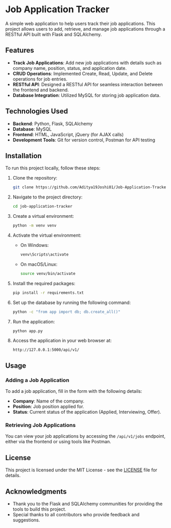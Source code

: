 # Job Application Tracker

A simple web application to help users track their job applications. This project allows users to add, retrieve, and manage job applications through a RESTful API built with Flask and SQLAlchemy.

## Features

- **Track Job Applications**: Add new job applications with details such as company name, position, status, and application date.
- **CRUD Operations**: Implemented Create, Read, Update, and Delete operations for job entries.
- **RESTful API**: Designed a RESTful API for seamless interaction between the frontend and backend.
- **Database Integration**: Utilized MySQL for storing job application data.

## Technologies Used

- **Backend**: Python, Flask, SQLAlchemy
- **Database**: MySQL
- **Frontend**: HTML, JavaScript, jQuery (for AJAX calls)
- **Development Tools**: Git for version control, Postman for API testing

## Installation

To run this project locally, follow these steps:

1. Clone the repository:
   ```bash
   git clone https://github.com/Aditya19Joshi01/Job-Application-Tracker.git
   ```

2. Navigate to the project directory:
   ```bash
   cd job-application-tracker
   ```

3. Create a virtual environment:
   ```bash
   python -m venv venv
   ```

4. Activate the virtual environment:
   - On Windows:
     ```bash
     venv\Scripts\activate
     ```
   - On macOS/Linux:
     ```bash
     source venv/bin/activate
     ```

5. Install the required packages:
   ```bash
   pip install -r requirements.txt
   ```

6. Set up the database by running the following command:
   ```bash
   python -c "from app import db; db.create_all()"
   ```

7. Run the application:
   ```bash
   python app.py
   ```

8. Access the application in your web browser at:
   ```
   http://127.0.0.1:5000/api/v1/
   ```

## Usage

### Adding a Job Application

To add a job application, fill in the form with the following details:

- **Company**: Name of the company.
- **Position**: Job position applied for.
- **Status**: Current status of the application (Applied, Interviewing, Offer).

### Retrieving Job Applications

You can view your job applications by accessing the `/api/v1/jobs` endpoint, either via the frontend or using tools like Postman.

## License

This project is licensed under the MIT License - see the [LICENSE](LICENSE) file for details.

## Acknowledgments

- Thank you to the Flask and SQLAlchemy communities for providing the tools to build this project.
- Special thanks to all contributors who provide feedback and suggestions.
